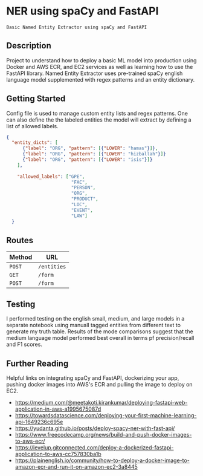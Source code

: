 # NER using spaCy and FastAPI
```
Basic Named Entity Extractor using spaCy and FastAPI
```

## Description
Project to understand how to deploy a basic ML model into production using Docker and AWS ECR, and EC2 services as well as learning how to use the FastAPI library. Named Entity Extractor uses pre-trained spaCy english language model supplemented with regex patterns and an entity dictionary.

## Getting Started
Config file is used to manage custom entity lists and regex patterns. One can also define the the labeled entities the model will extract by defining a list of allowed labels.

```JSON
{
  "entity_dicts": [
      {"label": "ORG", "pattern": [{"LOWER": "hamas"}]},
      {"label": "ORG", "pattern": [{"LOWER": "hizballah"}]}
      {"label": "ORG", "pattern": [{"LOWER": "isis"}]}
    ],
   
    "allowed_labels": ["GPE",
                        "FAC",
                        "PERSON",
                        "ORG",
                        "PRODUCT",
                        "LOC",
                        "EVENT",
                        "LAW"]
  }
```

## Routes

| Method     | URL           |
|------------|---------------|
| `POST`     | `/entities`   | 
| `GET`      | `/form`       | 
| `POST`     | `/form`       | 

## Testing
I performed testing on the english small, medium, and large models in a separate notebook using manuall tagged entities from different text to generate my truth table. Results of the mode comparisons suggest that the medium language model performed best overall in terms pf precision/recall and F1 scores.


## Further Reading

Helpful links on integrating spaCy and FastAPI, dockerizing your app, pushing docker images into AWS's ECR and pulling the image to deploy on EC2.
- https://medium.com/@meetakoti.kirankumar/deploying-fastapi-web-application-in-aws-a1995675087d
- https://towardsdatascience.com/deploying-your-first-machine-learning-api-1649236c695e
- https://yudanta.github.io/posts/deploy-spacy-ner-with-fast-api/
- https://www.freecodecamp.org/news/build-and-push-docker-images-to-aws-ecr/
- https://levelup.gitconnected.com/deploy-a-dockerized-fastapi-application-to-aws-cc757830ba1b
- https://plainenglish.io/community/how-to-deploy-a-docker-image-to-amazon-ecr-and-run-it-on-amazon-ec2-3a8445




